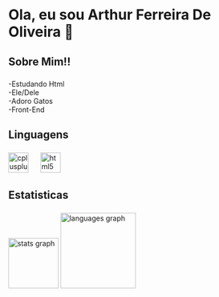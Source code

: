 <h1 align="left">Ola, eu sou Arthur Ferreira De Oliveira 🦝</h1>

###

<h2 align="left">Sobre Mim!!</h2>

###

<p align="left">-Estudando Html<br>-Ele/Dele<br>-Adoro Gatos<br>-Front-End</p>

###

<h2 align="left">Linguagens</h2>

###

<div align="left">
  <img src="https://img.shields.io/badge/C++-00599C?logo=cplusplus&logoColor=white&style=for-the-badge" height="40" alt="cplusplus logo"  />
  <img width="16" />
  <img src="https://img.shields.io/badge/HTML5-E34F26?logo=html5&logoColor=white&style=for-the-badge" height="40" alt="html5 logo"  />
</div>

###

<h2 align="left">Estatisticas</h2>

###

<div align="left">
  <img src="https://github-readme-stats.vercel.app/api?username=artholiveira&hide_title=false&hide_rank=false&show_icons=true&include_all_commits=true&count_private=true&disable_animations=false&theme=codeSTACKr&locale=en&hide_border=false&order=1" height="100" alt="stats graph"  />
  <img src="https://github-readme-stats.vercel.app/api/top-langs?username=artholiveira&locale=en&hide_title=false&layout=compact&card_width=320&langs_count=5&theme=codeSTACKr&hide_border=false&order=2" height="150" alt="languages graph"  />
</div>

###
